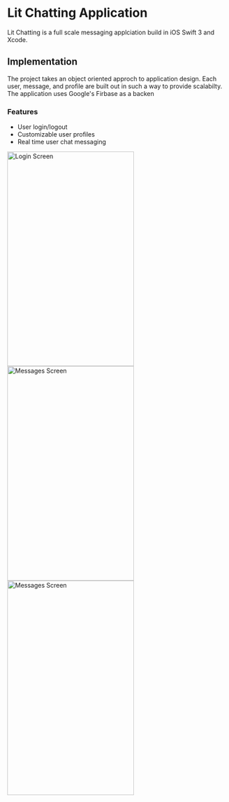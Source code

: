 # Lit Chatting Application

Lit Chatting is a full scale messaging applciation build in iOS Swift 3 and Xcode. 

## Implementation

The project takes an object oriented approch to application design. Each user, message, and profile are built out in such a way to provide scalabilty. The application uses Google's Firbase as a backen

### Features

* User login/logout
* Customizable user profiles
* Real time user chat messaging 


<a target="_blank"><img align = "center" height = "490" width = "290" src="http://i65.tinypic.com/531q4n.png" border="0" alt="Login Screen"></a>
<a target="_blank"><img align = "center" height = "490" width = "290" src="http://i64.tinypic.com/143gz1e.png" border="0" alt="Messages Screen"></a>
<a target="_blank"><img align = "center" height = "490" width = "290" src="http://i64.tinypic.com/143gz1e.png" border="0" alt="Messages Screen"></a>
